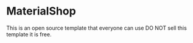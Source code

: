 # MaterialShop
This is an open source template that everyone can use DO NOT sell this template it is free.
